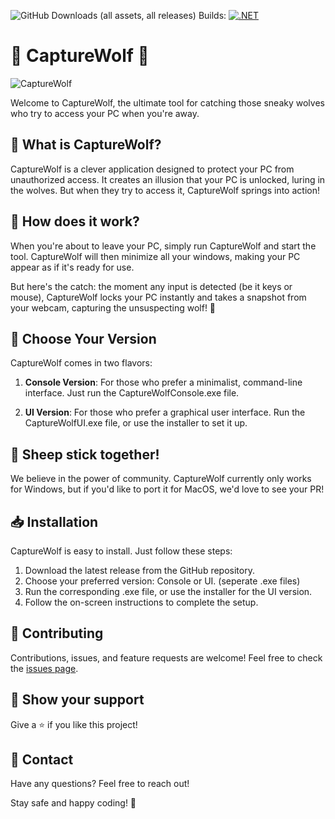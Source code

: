 ﻿![GitHub Downloads (all assets, all releases)](https://img.shields.io/github/downloads/galadril/CaptureWolf/total?style=for-the-badge&label=Potential%20wolves) 
Builds: [![.NET](https://github.com/galadril/CaptureWolf/actions/workflows/windows.yml/badge.svg)](https://github.com/galadril/CaptureWolf/actions/workflows/windows.yml)

# 🐺 CaptureWolf 🐺
 
![CaptureWolf](https://github.com/galadril/CaptureWolf/assets/14561640/d47d2128-e8bd-46d8-959e-3f2ad8348c9a)

Welcome to CaptureWolf, the ultimate tool for catching those sneaky wolves who try to access your PC when you're away. 

## 🎯 What is CaptureWolf?

CaptureWolf is a clever application designed to protect your PC from unauthorized access. It creates an illusion that your PC is unlocked, luring in the wolves. But when they try to access it, CaptureWolf springs into action!

## 🚀 How does it work?

When you're about to leave your PC, simply run CaptureWolf and start the tool. CaptureWolf will then minimize all your windows, making your PC appear as if it's ready for use.

But here's the catch: the moment any input is detected (be it keys or mouse), CaptureWolf locks your PC instantly and takes a snapshot from your webcam, capturing the unsuspecting wolf! 📸

## 🎁 Choose Your Version

CaptureWolf comes in two flavors:

1. **Console Version**: For those who prefer a minimalist, command-line interface. Just run the CaptureWolfConsole.exe file.

2. **UI Version**: For those who prefer a graphical user interface. Run the CaptureWolfUI.exe file, or use the installer to set it up.

## 🐑 Sheep stick together!

We believe in the power of community. CaptureWolf currently only works for Windows, but if you'd like to port it for MacOS, we'd love to see your PR!

## 📥 Installation

CaptureWolf is easy to install. Just follow these steps:

1. Download the latest release from the GitHub repository.
2. Choose your preferred version: Console or UI. (seperate .exe files)
3. Run the corresponding .exe file, or use the installer for the UI version.
4. Follow the on-screen instructions to complete the setup.

## 🤝 Contributing

Contributions, issues, and feature requests are welcome! Feel free to check the [issues page](../../issues).

## 🌟 Show your support

Give a ⭐️ if you like this project!

## 📧 Contact

Have any questions? Feel free to reach out!

Stay safe and happy coding! 🚀
